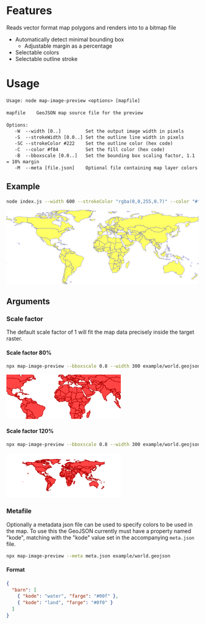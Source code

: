 # Features

Reads vector format map polygons and renders into to a bitmap file

- Automatically detect minimal bounding box
  - Adjustable margin as a percentage
- Selectable colors
- Selectable outline stroke

# Usage

```
Usage: node map-image-preview <options> [mapfile]

mapfile    GeoJSON map source file for the preview

Options:
   -W  --width [0..]         Set the output image width in pixels
   -S  --strokeWidth [0.0..] Set the outline line width in pixels
   -SC --strokeColor #222    Set the outline color (hex code)
   -C  --color #f84          Set the fill color (hex code)
   -B  --bboxscale [0.0..]   Set the bounding box scaling factor, 1.1 = 10% margin
   -M  --meta [file.json]    Optional file containing map layer colors
```

## Example

```bash
node index.js --width 600 --strokeColor "rgba(0,0,255,0.7)" --color "#ff6" --strokeWidth 0.5 example/world.geojson
```

![Sample](doc/world_example.png)

## Arguments

### Scale factor

The default scale factor of 1 will fit the map data precisely inside the target raster.

#### Scale factor 80%

```bash
npx map-image-preview --bboxscale 0.8 --width 300 example/world.geojson
```

![Scale 0.8](doc/world_scale_0.8.png)

#### Scale factor 120%

```bash
npx map-image-preview --bboxscale 0.8 --width 300 example/world.geojson
```

![Scale 1.2](doc/world_scale_1.2.png)

### Metafile

Optionally a metadata json file can be used to specify colors to be used in the map. To use this the GeoJSON currently must have a property named "kode", matching with the "kode" value set in the accompanying `meta.json` file.

```bash
npx map-image-preview --meta meta.json example/world.geojson
```

#### Format

```json
{
  "barn": [
    { "kode": "water", "farge": "#00f" },
    { "kode": "land", "farge": "#0f0" }
  ]
}
```
